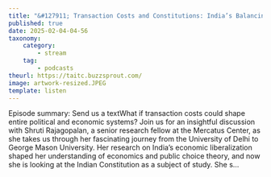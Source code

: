 ```yaml
---
title: "&#127911; Transaction Costs and Constitutions: India’s Balancing Act, with Shruti Rajagopalan"
published: true
date: 2025-02-04-04-56
taxonomy:
    category:
        - stream
    tag:
        - podcasts
theurl: https://taitc.buzzsprout.com/
image: artwork-resized.JPEG
template: listen
---
```


Episode summary: Send us a textWhat if transaction costs could shape entire political and economic systems? Join us for an insightful discussion with Shruti Rajagopalan, a senior research fellow at the Mercatus Center, as she takes us through her fascinating journey from the University of Delhi to George Mason University. Her research on India&rsquo;s economic liberalization shaped her understanding of economics and public choice theory, and now she is looking at the Indian Constitution as a subject of study. She s&hellip;
